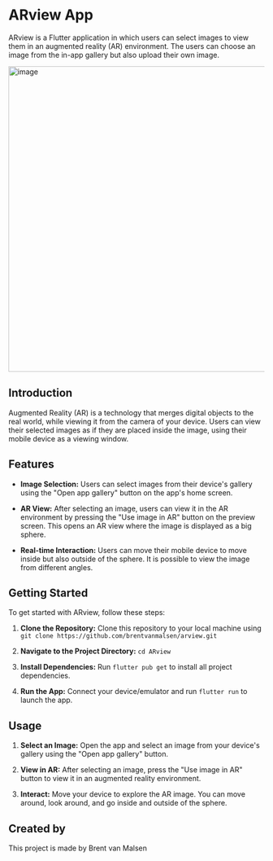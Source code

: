 # ARview App

ARview is a Flutter application in which users can select images to view them in an augmented reality (AR) environment. The users can choose an image from the in-app gallery but also upload their own image.

<img width="600" alt="image" src="https://github.com/brentvanmalsen/arview/assets/117721826/9b347c15-157c-46cc-a048-6d1148bfa216">



## Introduction

Augmented Reality (AR) is a technology that merges digital objects to the real world, while viewing it from the camera of your device. Users can view their selected images as if they are placed inside the image, using their mobile device as a viewing window.

## Features

- **Image Selection:** Users can select images from their device's gallery using the "Open app gallery" button on the app's home screen.
  
- **AR View:** After selecting an image, users can view it in the AR environment by pressing the "Use image in AR" button on the preview screen. This opens an AR view where the image is displayed as a big sphere.

- **Real-time Interaction:** Users can move their mobile device to move inside but also outside of the sphere. It is possible to view the image from different angles.

## Getting Started

To get started with ARview, follow these steps:

1. **Clone the Repository:** Clone this repository to your local machine using `git clone https://github.com/brentvanmalsen/arview.git`

2. **Navigate to the Project Directory:** `cd ARview`

3. **Install Dependencies:** Run `flutter pub get` to install all project dependencies.

4. **Run the App:** Connect your device/emulator and run `flutter run` to launch the app.

## Usage

1. **Select an Image:** Open the app and select an image from your device's gallery using the "Open app gallery" button.

2. **View in AR:** After selecting an image, press the "Use image in AR" button to view it in an augmented reality environment.

3. **Interact:** Move your device to explore the AR image. You can move around, look around, and go inside and outside of the sphere.

## Created by

This project is made by Brent van Malsen
